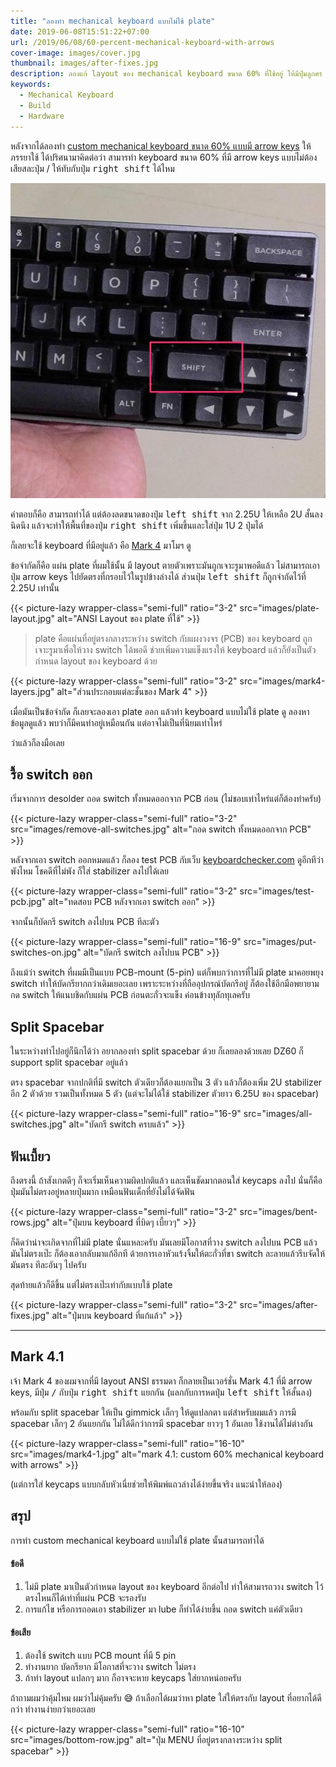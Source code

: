 ```yaml
---
title: "ลองทำ mechanical keyboard แบบไม่ใช้ plate"
date: 2019-06-08T15:51:22+07:00
url: /2019/06/08/60-percent-mechanical-keyboard-with-arrows
cover-image: images/cover.jpg
thumbnail: images/after-fixes.jpg
description: ลองแก้ layout ของ mechanical keyboard ขนาด 60% ที่ใช้อยู่ ให้มีปุ่มลูกศร (arrows keys) พร้อมกับ split spacebar
keywords:
  - Mechanical Keyboard
  - Build
  - Hardware
---
```


หลังจากได้ลองทำ [custom mechanical keyboard ขนาด 60% แบบมี arrow keys](https://armno.in.th/2019/05/01/custom-mechanical-keyboard-build-2/#mark-5) ให้ภรรยาใช้
ได้ปริศนามาคิดต่อว่า สามารทำ keyboard ขนาด 60% ที่มี arrow keys แบบไม่ต้องเสียสละปุ่ม <kdb>/</kbd> ให้ทับกับปุ่ม <kbd>right shift</kbd> ได้ไหม

![ปุ่ม shift ขวาของ Mark 5](images/mark5-shift.jpg)

คำตอบก็คือ สามารถทำได้ แต่ต้องลดขนาดของปุ่ม <kbd>left shift</kbd> จาก 2.25U ให้เหลือ 2U
สั้นลงนิดนึง แล้วจะทำให้พื้นที่ของปุ่ม <kbd>right shift</kbd> เพิ่มขึ้นและใส่ปุ่ม 1U 2 ปุ่มได้

ก็เลยจะใช้ keyboard ที่มีอยู่แล้ว คือ [Mark 4](https://armno.in.th/2019/05/01/custom-mechanical-keyboard-build-2/#mark-4) มาโมฯ ดู

ข้อจำกัดก็คือ แผ่น plate ที่ผมใช้นั้น มี layout ตายตัวเพราะมันถูกเจาะรูมาพอดีแล้ว ไม่สามารถเอาปุ่ม arrow keys ไปยัดตรงที่กรอบไว้ในรูปข้างล่างได้ ส่วนปุ่ม <kbd>left shift</kbd>
ก็ถูกจำกัดไว้ที่ 2.25U เท่านั้น

{{< picture-lazy wrapper-class="semi-full" ratio="3-2" src="images/plate-layout.jpg" alt="ANSI Layout ของ plate ที่ใช้" >}}

> plate คือแผ่นที่อยู่ตรงกลางระหว่าง switch กับแผงวงจร (PCB) ของ keyboard ถูกเจาะรูมาเพื่อให้วาง switch ได้พอดี ช่วยเพิ่มความแข็งแรงให้ keyboard แล้วก็ยังเป็นตัวกำหนด layout ของ keyboard ด้วย

{{< picture-lazy wrapper-class="semi-full" ratio="3-2" src="images/mark4-layers.jpg" alt="ส่วนประกอบแต่ละชั้นของ Mark 4" >}}

เมื่อมันเป็นข้อจำกัด ก็เลยจะลองเอา plate ออก แล้วทำ keyboard แบบไม่ใช้ plate ดู ลองหาข้อมูลดูแล้ว พบว่าก็มีคนทำอยู่เหมือนกัน แต่อาจไม่เป็นที่นิยมเท่าไหร่

ว่าแล้วก็ลงมือเลย

## รื้อ switch ออก

เริ่มจากการ desolder ถอด switch ทั้งหมดออกจาก PCB ก่อน (ไม่ชอบเท่าไหร่แต่ก็ต้องทำครับ)

{{< picture-lazy wrapper-class="semi-full" ratio="3-2" src="images/remove-all-switches.jpg" alt="ถอด switch ทั้งหมดออกจาก PCB" >}}

หลังจากเอา switch ออกหมดแล้ว ก็ลอง test PCB กับเว็บ [keyboardchecker.com](http://keyboardchecker.com/) ดูอีกทีว่าพังไหม โชคดีที่ไม่พัง ก็ใส่ stabilizer ลงไปได้เลย

{{< picture-lazy wrapper-class="semi-full" ratio="3-2" src="images/test-pcb.jpg" alt="ทดสอบ PCB หลังจากเอา switch ออก" >}}

จากนั้นก็บัดกรี switch ลงไปบน PCB ทีละตัว

{{< picture-lazy wrapper-class="semi-full" ratio="16-9" src="images/put-switches-on.jpg" alt="บัดกรี switch ลงไปบน PCB" >}}

ถึงแม้ว่า switch ที่ผมมีเป็นแบบ PCB-mount (5-pin) แต่ก็พบกว่าการที่ไม่มี plate มาคอยพยุง switch ทำให้บัดกรียากกว่าเดิมเยอะเลย เพราะระหว่างที่ถืออุปกรณ์บัดกรีอยู่ ก็ต้องใช้อีกมือพยายามกด switch ให้แนบชิดกับแผ่น PCB ก่อนตะกั่วจะแข็ง ค่อนข้างทุลักทุเลครับ

## Split Spacebar

ในระหว่างทำไปอยู่ก็นึกได้ว่า อยากลองทำ split spacebar ด้วย ก็เลยลองด้วยเลย DZ60 ก็ support split spacebar อยู่แล้ว

ตรง spacebar จากปกติที่มี switch ตัวเดียวก็ต้องแยกเป็น 3 ตัว
แล้วก็ต้องเพิ่ม 2U stabilizer อีก 2 ตัวด้วย รวมเป็นทั้งหมด 5 ตัว (แต่จะไม่ได้ใช้ stabilizer ตัวยาว 6.25U ของ spacebar)

{{< picture-lazy wrapper-class="semi-full" ratio="16-9" src="images/all-switches.jpg" alt="บัดกรี switch ครบแล้ว" >}}

## ฟันเบี้ยว

ถึงตรงนี้ ถ้าสังเกตดีๆ ก็จะเริ่มเห็นความผิดปกติแล้ว และเห็นชัดมากตอนใส่ keycaps ลงไป
นั่นก็คือ ปุ่มมันไม่ตรงอยู่หลายปุ่มมาก เหมือนฟันเด็กที่ยังไม่ได้จัดฟัน

{{< picture-lazy wrapper-class="semi-full" ratio="3-2" src="images/bent-rows.jpg" alt="ปุ่มบน keyboard ที่บิดๆ เบี้ยวๆ" >}}

ก็คิดว่าน่าจะเกิดจากที่ไม่มี plate นั่นแหละครับ มันเลยมีโอกาสที่วาง switch ลงไปบน PCB แล้วมันไม่ตรงเป๊ะ ก็ต้องเอากลับมาแก้อีกที ด้วยการเอาหัวแร้งจิ้มให้ตะกั่วที่ขา switch ละลายแล้วรีบจัดให้มันตรง ทีละอันๆ ไปครับ

สุดท้ายแล้วก็ดีขึ้น แต่ไม่ตรงเป๊ะเท่ากับแบบใช้ plate

{{< picture-lazy wrapper-class="semi-full" ratio="3-2" src="images/after-fixes.jpg" alt="ปุ่มบน keyboard ที่แก้แล้ว" >}}

-----

## Mark 4.1

เจ้า Mark 4 ของผมจากที่มี layout ANSI ธรรมดา ก็กลายเป็นเวอร์ชั่น Mark 4.1
ที่มี arrow keys, มีปุ่ม <kbd>/</kbd> กับปุ่ม <kbd>right shift</kbd> แยกกัน (แลกกับการหดปุ่ม <kbd>left shift</kbd> ให้สั้นลง)

พร้อมกับ split spacebar ให้เป็น gimmick เล็กๆ ให้ดูแปลกตา แต่สำหรับผมแล้ว การมี spacebar เล็กๆ 2 อันแยกกัน ไม่ได้ดีกว่าการมี spacebar ยาวๆ 1 อันเลย ใช้งานได้ไม่ต่างกัน

{{< picture-lazy wrapper-class="semi-full" ratio="16-10" src="images/mark4-1.jpg" alt="mark 4.1: custom 60% mechanical keyboard with arrows" >}}

(แต่การใส่ keycaps แบบกลับหัวเนี่ยช่วยให้พิมพ์แถวล่างได้ง่ายขึ้นจริง แนะนำให้ลอง)

## สรุป

การทำ custom mechanical keyboard แบบไม่ใช้ plate นั้นสามารถทำได้

#### ข้อดี

1. ไม่มี plate มาเป็นตัวกำหนด layout ของ keyboard อีกต่อไป ทำให้สามารถวาง switch ไว้ตรงไหนก็ได้เท่าที่แผ่น PCB จะรองรับ
2. การแก้ไข หรือการถอดเอา stabilizer มา lube ก็ทำได้ง่ายขึ้น ถอด switch แค่ตัวเดียว

#### ข้อเสีย

1. ต้องใช้ switch แบบ PCB mount ที่มี 5 pin
2. ทำงานยาก บัดกรียาก มีโอกาสที่จะวาง switch ไม่ตรง
3. ถ้าทำ layout แปลกๆ มาก ก็อาจจะหาย keycaps ใส่ยากหน่อยครับ

ถ้าถามผมว่าคุ้มไหม ผมว่าไม่คุ้มครับ 😅 ถ้าเลือกได้ผมว่าหา plate ใส่ให้ตรงกับ layout ที่อยากได้ดีกว่า ทำงานง่ายกว่าเยอะเลย

{{< picture-lazy wrapper-class="semi-full" ratio="16-10" src="images/bottom-row.jpg" alt="ปุ่ม MENU ที่อยู่ตรงกลางระหว่าง split spacebar" >}}
